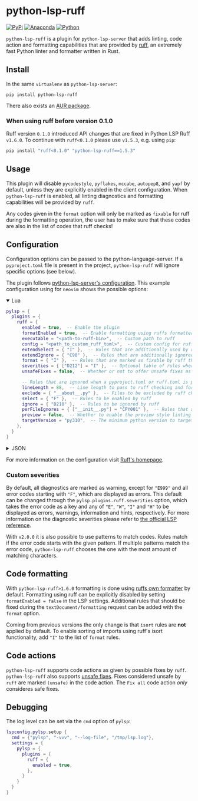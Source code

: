 # python-lsp-ruff

[![PyPi](https://img.shields.io/pypi/v/python-lsp-ruff.svg)](https://pypi.org/project/python-lsp-ruff)
[![Anaconda](https://anaconda.org/conda-forge/python-lsp-ruff/badges/version.svg)](https://anaconda.org/conda-forge/python-lsp-ruff)
[![Python](https://github.com/python-lsp/python-lsp-ruff/actions/workflows/python.yml/badge.svg)](https://github.com/python-lsp/python-lsp-ruff/actions/workflows/python.yml)

`python-lsp-ruff` is a plugin for `python-lsp-server` that adds linting, code action and formatting capabilities that are provided by [ruff](https://github.com/charliermarsh/ruff),
an extremely fast Python linter and formatter written in Rust.

## Install

In the same `virtualenv` as `python-lsp-server`:

```shell
pip install python-lsp-ruff
```

There also exists an [AUR package](https://aur.archlinux.org/packages/python-lsp-ruff).

### When using ruff before version 0.1.0
Ruff version `0.1.0` introduced API changes that are fixed in Python LSP Ruff `v1.6.0`. To continue with `ruff<0.1.0` please use `v1.5.3`, e.g. using `pip`:

```sh
pip install "ruff<0.1.0" "python-lsp-ruff==1.5.3"
```

## Usage

This plugin will disable `pycodestyle`, `pyflakes`, `mccabe`, `autopep8`, and `yapf` by default, unless they are explicitly enabled in the client configuration.
When `python-lsp-ruff` is enabled, all linting diagnostics and formatting capabilities will be provided by `ruff`.

Any codes given in the `format` option will only be marked as `fixable` for ruff during the formatting operation, the user has to make sure that these codes are also in the list of codes that ruff checks!


## Configuration

Configuration options can be passed to the python-language-server. If a `pyproject.toml`
file is present in the project, `python-lsp-ruff` will ignore specific options (see below).

The plugin follows [python-lsp-server's configuration](https://github.com/python-lsp/python-lsp-server/#configuration).
This example configuration using for `neovim` shows the possible options:

<details open>
<summary>Lua</summary>

```lua
pylsp = {
  plugins = {
    ruff = {
      enabled = true,  -- Enable the plugin
      formatEnabled = true,  -- Enable formatting using ruffs formatter
      executable = "<path-to-ruff-bin>",  -- Custom path to ruff
      config = "<path_to_custom_ruff_toml>",  -- Custom config for ruff to use
      extendSelect = { "I" },  -- Rules that are additionally used by ruff
      extendIgnore = { "C90" },  -- Rules that are additionally ignored by ruff
      format = { "I" },  -- Rules that are marked as fixable by ruff that should be fixed when running textDocument/formatting
      severities = { ["D212"] = "I" },  -- Optional table of rules where a custom severity is desired
      unsafeFixes = false,  -- Whether or not to offer unsafe fixes as code actions. Ignored with the "Fix All" action

      -- Rules that are ignored when a pyproject.toml or ruff.toml is present:
      lineLength = 88,  -- Line length to pass to ruff checking and formatting
      exclude = { "__about__.py" },  -- Files to be excluded by ruff checking
      select = { "F" },  -- Rules to be enabled by ruff
      ignore = { "D210" },  -- Rules to be ignored by ruff
      perFileIgnores = { ["__init__.py"] = "CPY001" },  -- Rules that should be ignored for specific files
      preview = false,  -- Whether to enable the preview style linting and formatting.
      targetVersion = "py310",  -- The minimum python version to target (applies for both linting and formatting).
    },
  }
}
```
</details>

<details>
<summary>JSON</summary>

```
{
  "pylsp": {
    "plugins": {
      "ruff": {
        "enabled": true,
        "formatEnabled": true,
        "executable": "<path-to-ruff-bin>",
        "config": "<path_to_custom_ruff_toml>",
        "extendSelect": [ "I" ],
        "extendIgnore": [ "C90"],
        "format": [ "I" ],
        "severities": {
          "D212": "I"
        },
        "unsafeFixes": false,
        "lineLength": 88,
        "exclude": ["__about__.py"],
        "select": ["F"],
        "ignore": ["D210"],
        "perFileIgnores": {
          "__init__.py": "CPY001"
        },
        "preview": false,
        "targetVersion": "py310"
      }
    }
  }
}
```
</details>

For more information on the configuration visit [Ruff's homepage](https://beta.ruff.rs/docs/configuration/).

### Custom severities

By default, all diagnostics are marked as warning, except for `"E999"` and all error codes starting with `"F"`, which are displayed as errors.
This default can be changed through the `pylsp.plugins.ruff.severities` option, which takes the error code as a key and any of
`"E"`, `"W"`, `"I"` and `"H"` to be displayed as errors, warnings, information and hints, respectively.
For more information on the diagnostic severities please refer to
[the official LSP reference](https://microsoft.github.io/language-server-protocol/specifications/lsp/3.17/specification/#diagnosticSeverity).

With `v2.0.0` it is also possible to use patterns to match codes. Rules match if the error code starts with the given pattern. If multiple patterns match the error code, `python-lsp-ruff` chooses the one with the most amount of matching characters.


## Code formatting

With `python-lsp-ruff>1.6.0` formatting is done using [ruffs own formatter](https://docs.astral.sh/ruff/formatter/) by default.
Formatting using ruff can be explicitly disabled by setting `formatEnabled = false` in the LSP settings.
Additional rules that should be fixed during the `textDocument/formatting` request can be added with the `format` option.

Coming from previous versions the only change is that `isort` rules are **not** applied by default.
To enable sorting of imports using ruff's isort functionality, add `"I"` to the list of `format` rules. 


## Code actions

`python-lsp-ruff` supports code actions as given by possible fixes by `ruff`. `python-lsp-ruff` also supports [unsafe fixes](https://docs.astral.sh/ruff/linter/#fix-safety).
Fixes considered unsafe by `ruff` are marked `(unsafe)` in the code action.
The `Fix all` code action *only* consideres safe fixes.

## Debugging

The log level can be set via the `cmd` option of `pylsp`:

```lua
lspconfig.pylsp.setup {
  cmd = {"pylsp", "-vvv", "--log-file", "/tmp/lsp.log"},
  settings = {
    pylsp = {
      plugins = {
        ruff = {
          enabled = true,
        },
      }
    }
  }
}
```

